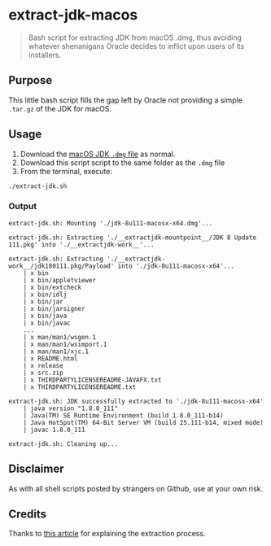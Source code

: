 # extract-jdk-macos

> Bash script for extracting JDK from macOS .dmg, thus avoiding whatever shenanigans
>  Oracle decides to inflict upon users of its installers.


## Purpose

This little bash script fills the gap left by Oracle not providing a simple
`.tar.gz` of the JDK for macOS.


## Usage

1. Download the [macOS JDK `.dmg` file](http://www.oracle.com/technetwork/java/javase/downloads/jdk8-downloads-2133151.html) as normal.
2. Download this script script to the same folder as the `.dmg` file
3. From the terminal, execute:

```
./extract-jdk.sh
```

### Output

```
extract-jdk.sh: Mounting './jdk-8u111-macosx-x64.dmg'...

extract-jdk.sh: Extracting './__extractjdk-mountpoint__/JDK 8 Update 111.pkg' into './__extractjdk-work__'...

extract-jdk.sh: Extracting './__extractjdk-work__/jdk180111.pkg/Payload' into './jdk-8u111-macosx-x64'...
    | x bin
    | x bin/appletviewer
    | x bin/extcheck
    | x bin/idlj
    | x bin/jar
    | x bin/jarsigner
    | x bin/java
    | x bin/javac
    ...
    | x man/man1/wsgen.1
    | x man/man1/wsimport.1
    | x man/man1/xjc.1
    | x README.html
    | x release
    | x src.zip
    | x THIRDPARTYLICENSEREADME-JAVAFX.txt
    | x THIRDPARTYLICENSEREADME.txt

extract-jdk.sh: JDK successfully extracted to './jdk-8u111-macosx-x64'
    | java version "1.8.0_111"
    | Java(TM) SE Runtime Environment (build 1.8.0_111-b14)
    | Java HotSpot(TM) 64-Bit Server VM (build 25.111-b14, mixed mode)
    | javac 1.8.0_111

extract-jdk.sh: Cleaning up...
```

## Disclaimer

As with all shell scripts posted by strangers on Github, use at your own risk.

## Credits

Thanks to [this article](http://augustl.com/blog/2014/extracting_java_to_folder_no_installer_osx/) for explaining the extraction process.
